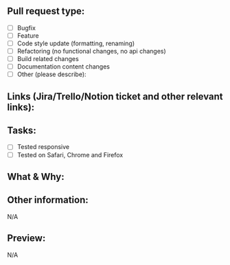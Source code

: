 ## Pull request type:

<!-- Please check the type of change your PR introduces: -->

- [ ] Bugfix
- [ ] Feature
- [ ] Code style update (formatting, renaming)
- [ ] Refactoring (no functional changes, no api changes)
- [ ] Build related changes
- [ ] Documentation content changes
- [ ] Other (please describe):

## Links (Jira/Trello/Notion ticket and other relevant links):

<!--- At a minimum include links to the Jira/Trello ticket --->

## Tasks:

- [ ] Tested responsive
- [ ] Tested on Safari, Chrome and Firefox

## What & Why:

## Other information:

<!-- Please add any relevant information that assists the code review. -->

N/A

## Preview:

N/A
